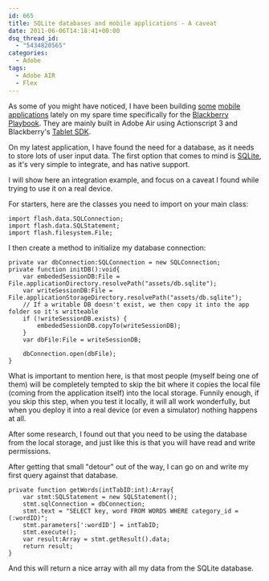 ```yaml
---
id: 665
title: SQLite databases and mobile applications - A caveat
date: 2011-06-06T14:18:41+00:00
dsq_thread_id:
  - "5434820565"
categories:
  - Adobe
tags:
  - Adobe AIR
  - Flex
---
```

As some of you might have noticed, I have been building <a title="Magic Ball for Blackberry Playbook" href="http://appworld.blackberry.com/webstore/content/34957/?lang=en" target="_blank">some</a> <a title="Time Traveller for Blackberry playbook" href="http://appworld.blackberry.com/webstore/content/36687/?lang=en" target="_blank">mobile applications</a> lately on my spare time specifically for the <a title="Blackberry Playbook" href="http://www.amazon.co.uk/gp/product/B004UL34EY/ref=as_li_tf_tl?ie=UTF8&tag=marplasblo-21&linkCode=as2&camp=1634&creative=6738&creativeASIN=B004UL34EY" target="_blank">Blackberry Playbook</a>. They are mainly built in Adobe Air using Actionscript 3 and Blackberry's <a title="Blackberry Tablet SDK" href="https://developer.blackberry.com/air/" target="_blank">Tablet SDK</a>.

On my latest application, I have found the need for a database, as it needs to store lots of user input data. The first option that comes to mind is <a title="SQLite" href="http://www.sqlite.org/" target="_blank">SQLite</a>, as it's very simple to integrate, and has native support.

I will show here an integration example, and focus on a caveat I found while trying to use it on a real device.

For starters, here are the classes you need to import on your main class:

```
import flash.data.SQLConnection;
import flash.data.SQLStatement;
import flash.filesystem.File;
```

I then create a method to initialize my database connection:

```
private var dbConnection:SQLConnection = new SQLConnection;
private function initDB():void{
	var embededSessionDB:File = File.applicationDirectory.resolvePath("assets/db.sqlite");
	var writeSessionDB:File = File.applicationStorageDirectory.resolvePath("assets/db.sqlite");
	// If a writable DB doesn't exist, we then copy it into the app folder so it's writteable
	if (!writeSessionDB.exists) {
		embededSessionDB.copyTo(writeSessionDB);
	}
	var dbFile:File = writeSessionDB;

	dbConnection.open(dbFile);
}
```

What is important to mention here, is that most people (myself being one of them) will be completely tempted to skip the bit where it copies the local file (coming from the application itself) into the local storage. Funnily enough, if you skip this step, when you test it locally, it will all work wonderfully, but when you deploy it into a real device (or even a simulator) nothing happens at all.

After some research, I found out that you need to be using the database from the local storage, and just like this is that you will have read and write permissions.

After getting that small "detour" out of the way, I can go on and write my first query against that database.

```
private function getWords(intTabID:int):Array{
	var stmt:SQLStatement = new SQLStatement();
	stmt.sqlConnection = dbConnection;
	stmt.text = "SELECT key, word FROM WORDS WHERE category_id = (:wordID)";
	stmt.parameters[':wordID'] = intTabID;
	stmt.execute();
	var result:Array = stmt.getResult().data;
	return result;
}
```

And this will return a nice array with all my data from the SQLite database.

